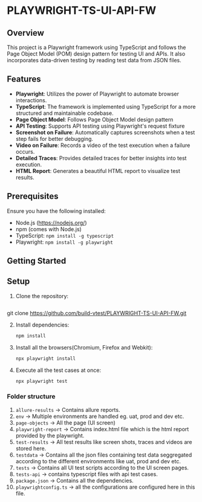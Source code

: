# PLAYWRIGHT-TS-UI-API-FW

## Overview

This project is a Playwright framework using TypeScript and follows the Page Object Model (POM) design pattern for testing UI and APIs. It also incorporates data-driven testing by reading test data from JSON files.

## Features

- **Playwright**: Utilizes the power of Playwright to automate browser interactions.
- **TypeScript**: The framework is implemented using TypeScript for a more structured and maintainable codebase.
- **Page Object Model**: Follows Page Object Model design pattern
- **API Testing**: Supports API testing using Playwright's request fixture
- **Screenshot on Failure**: Automatically captures screenshots when a test step fails for better debugging.
- **Video on Failure**: Records a video of the test execution when a failure occurs.
- **Detailed Traces**: Provides detailed traces for better insights into test execution.
- **HTML Report**: Generates a beautiful HTML report to visualize test results.

## Prerequisites

Ensure you have the following installed:

- Node.js (https://nodejs.org/)
- npm (comes with Node.js)
- TypeScript: `npm install -g typescript`
- Playwright: `npm install -g playwright`


## Getting Started

## Setup

1. Clone the repository:

   ```bash
git clone https://github.com/build-vtest/PLAYWRIGHT-TS-UI-API-FW.git

2. Install dependencies:
   ```bash
   npm install

3. Install all the browsers(Chromium, Firefox and Webkit):
   ```bash
   npx playwright install

4. Execute all the test cases at once:
   ```bash
   npx playwright test

### Folder structure
1. `allure-results` -> Contains allure reports.
2. `env` -> Multiple environments are handled eg. uat, prod and dev etc.
3. `page-objects` -> All the page (UI screen)
4. `playwright-report` -> Contains index.html file which is the html report provided by the playwright.
5. `test-results` -> All test results like screen shots, traces and videos are stored here.
6. `testdata` -> Contains all the json files containing test data seggregated according to the different environments like uat, prod and dev etc.
7. `tests` -> Contains all UI test scripts according to the UI screen pages.
8. `tests-api` -> contains typescript files with api test cases.
9. `package.json` -> Contains all the dependencies.
10. `playwrightconfig.ts` -> all the configurations are configured here in this file.
